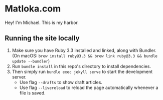 # Matloka.com

Hey! I'm Michael. This is my harbor.

## Running the site locally

1. Make sure you have Ruby 3.3 installed and linked, along with Bundler. (On macOS: `brew install ruby@3.3 && brew link ruby@3.3 && bundle update --bundler`)
1. Run `bundle install` in this repo's directory to install dependencies.
1. Then simply run `bundle exec jekyll serve` to start the development server.
    - Use flag `--drafts` to show draft articles.
    - Use flag `--livereload` to reload the page automatically whenever a file is saved.
